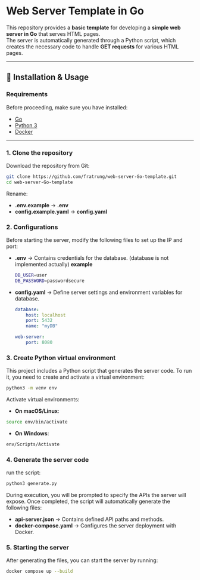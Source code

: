 # Web Server Template in Go  

This repository provides a **basic template** for developing a **simple web server in Go** that serves HTML pages.  
The server is automatically generated through a Python script, which creates the necessary code to handle **GET requests** for various HTML pages.  

---

## 🚀 Installation & Usage  

### Requirements  
Before proceeding, make sure you have installed:  
- [Go](https://go.dev/dl/)  
- [Python 3](https://www.python.org/downloads/)  
- [Docker](https://www.docker.com/get-started)  

---

### 1. Clone the repository  
Download the repository from Git:  
```bash
git clone https://github.com/fratrung/web-server-Go-template.git
cd web-server-Go-template
```
Rename:
- **.env.example** -> **.env**
- **config.example.yaml** -> **config.yaml**

### 2. Configurations
Before starting the server, modify the following files to set up the IP and port:
- **.env** -> Contains credentials for the database. (database is not implemented actually)
    **example**
    ```bash
    DB_USER=user
    DB_PASSWORD=passwordsecure
    ```
- **config.yaml** -> Define server settings and environment variables for database.

    ```yaml
    database:
        host: localhost
        port: 5432
        name: "myDB"
    
    web-server:
        port: 8080
    ```
### 3. Create Python virtual environment
This project includes a Python script that generates the server code.
To run it, you need to create and activate a virtual environment:

```bash
python3 -m venv env
```

Activate virtual environments:

- **On macOS/Linux**:
 ```bash
source env/bin/activate
 ``` 

 - **On Windows**:
```bash
env/Scripts/Activate
 ``` 

### 4. Generate the server code
run the script:

```bash
python3 generate.py
 ``` 

During execution, you will be prompted to specify the APIs the server will expose.
Once completed, the script will automatically generate the following files:
- **api-server.json** -> Contains defined API paths and methods.
- **docker-compose.yaml** -> Configures the server deployment with Docker.


### 5. Starting the server
After generating the files, you can start the server by running:
```bash
docker compose up --build
 ``` 